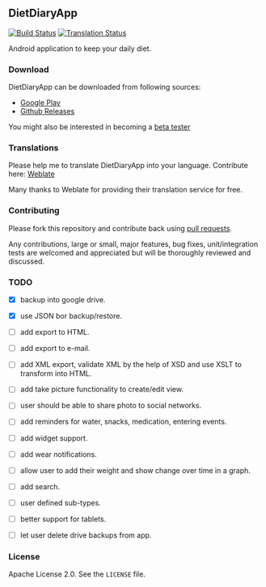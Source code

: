 ## DietDiaryApp

[![Build Status](https://travis-ci.org/canyapan/DietDiaryApp.svg?branch=master)](https://travis-ci.org/canyapan/DietDiaryApp) [![Translation Status](https://hosted.weblate.org/widgets/diet-diary/-/svg-badge.svg)](https://hosted.weblate.org/engage/diet-diary/?utm_source=widget)

Android application to keep your daily diet.


### Download

DietDiaryApp can be downloaded from following sources:

- [Google Play](https://play.google.com/store/apps/details?id=com.canyapan.dietdiaryapp)
- [Github Releases](https://github.com/canyapan/DietDiaryApp/releases)

You might also be interested in becoming a [beta tester](https://play.google.com/apps/testing/com.canyapan.dietdiaryapp)


### Translations

Please help me to translate DietDiaryApp into your language. Contribute here: [Weblate](https://hosted.weblate.org/projects/diet-diary/strings/)

Many thanks to Weblate for providing their translation service for free.


### Contributing

Please fork this repository and contribute back using [pull requests](https://github.com/canyapan/DietDiaryApp/pulls).

Any contributions, large or small, major features, bug fixes, unit/integration tests are welcomed and appreciated
but will be thoroughly reviewed and discussed.


### TODO

- [X] backup into google drive.
- [X] use JSON bor backup/restore.
- [ ] add export to HTML.
- [ ] add export to e-mail.
- [ ] add XML export, validate XML by the help of XSD and use XSLT to transform into HTML.
- [ ] add take picture functionality to create/edit view.
- [ ] user should be able to share photo to social networks.
- [ ] add reminders for water, snacks, medication, entering events.
- [ ] add widget support.
- [ ] add wear notifications.
- [ ] allow user to add their weight and show change over time in a graph.
- [ ] add search.
- [ ] user defined sub-types.
- [ ] better support for tablets.
- [ ] let user delete drive backups from app.


### License
    
Apache License 2.0. See the `LICENSE` file.
